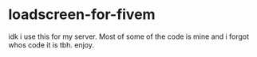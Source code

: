 # loadscreen-for-fivem
idk i use this for my server. Most of some of the code is mine and i forgot whos code it is tbh. enjoy.
